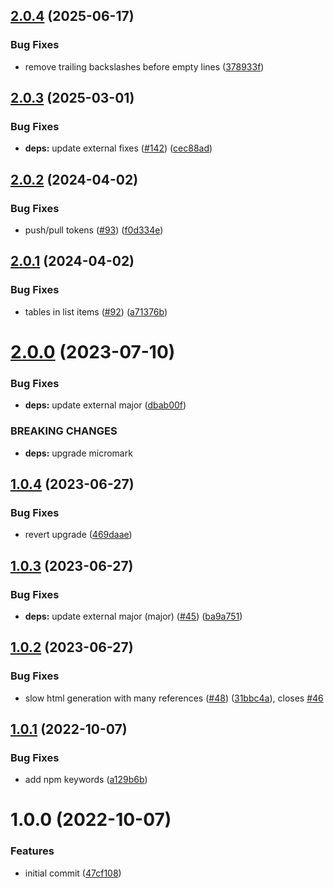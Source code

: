 ## [2.0.4](https://github.com/adobe/micromark-extension-gridtables/compare/v2.0.3...v2.0.4) (2025-06-17)


### Bug Fixes

* remove trailing backslashes before empty lines ([378933f](https://github.com/adobe/micromark-extension-gridtables/commit/378933fdbb282dcaf66491c220b8900f53a8a4f7))

## [2.0.3](https://github.com/adobe/micromark-extension-gridtables/compare/v2.0.2...v2.0.3) (2025-03-01)


### Bug Fixes

* **deps:** update external fixes ([#142](https://github.com/adobe/micromark-extension-gridtables/issues/142)) ([cec88ad](https://github.com/adobe/micromark-extension-gridtables/commit/cec88adb7755d2be4bbcfec1d4603933127e2a08))

## [2.0.2](https://github.com/adobe/micromark-extension-gridtables/compare/v2.0.1...v2.0.2) (2024-04-02)


### Bug Fixes

* push/pull tokens ([#93](https://github.com/adobe/micromark-extension-gridtables/issues/93)) ([f0d334e](https://github.com/adobe/micromark-extension-gridtables/commit/f0d334ea003344af27879ba282b0baa2c7b988ab))

## [2.0.1](https://github.com/adobe/micromark-extension-gridtables/compare/v2.0.0...v2.0.1) (2024-04-02)


### Bug Fixes

* tables in list items ([#92](https://github.com/adobe/micromark-extension-gridtables/issues/92)) ([a71376b](https://github.com/adobe/micromark-extension-gridtables/commit/a71376bd2f8262d13b796db15aca7ede4731a378))

# [2.0.0](https://github.com/adobe/micromark-extension-gridtables/compare/v1.0.4...v2.0.0) (2023-07-10)


### Bug Fixes

* **deps:** update external major ([dbab00f](https://github.com/adobe/micromark-extension-gridtables/commit/dbab00fdff9fd969267f11a6eb6480d45fce3091))


### BREAKING CHANGES

* **deps:** upgrade micromark

## [1.0.4](https://github.com/adobe/micromark-extension-gridtables/compare/v1.0.3...v1.0.4) (2023-06-27)


### Bug Fixes

* revert upgrade ([469daae](https://github.com/adobe/micromark-extension-gridtables/commit/469daae92913867f3d9df890e3d9af6c04d99946))

## [1.0.3](https://github.com/adobe/micromark-extension-gridtables/compare/v1.0.2...v1.0.3) (2023-06-27)


### Bug Fixes

* **deps:** update external major (major) ([#45](https://github.com/adobe/micromark-extension-gridtables/issues/45)) ([ba9a751](https://github.com/adobe/micromark-extension-gridtables/commit/ba9a751c72b832f87bec8494171a48bcc0459593))

## [1.0.2](https://github.com/adobe/micromark-extension-gridtables/compare/v1.0.1...v1.0.2) (2023-06-27)


### Bug Fixes

* slow html generation with many references ([#48](https://github.com/adobe/micromark-extension-gridtables/issues/48)) ([31bbc4a](https://github.com/adobe/micromark-extension-gridtables/commit/31bbc4a934bf16045cf2d526980f6abe15c59631)), closes [#46](https://github.com/adobe/micromark-extension-gridtables/issues/46)

## [1.0.1](https://github.com/adobe/micromark-extension-gridtables/compare/v1.0.0...v1.0.1) (2022-10-07)


### Bug Fixes

* add npm keywords ([a129b6b](https://github.com/adobe/micromark-extension-gridtables/commit/a129b6b06f3da5e206fb73aa3854208dd1481666))

# 1.0.0 (2022-10-07)


### Features

* initial commit ([47cf108](https://github.com/adobe/micromark-extension-gridtables/commit/47cf108a7d7f5fa7ae15b1c9dfdf83c40a17c1f5))
